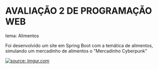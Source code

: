 # AVALIAÇÃO 2 DE PROGRAMAÇÃO WEB

tema: Alimentos

Foi desenvolvido um site em Spring Boot com a temática de alimentos, simulando um mercadinho de alimentos o "Mercadinho Cyberpunk"

<a href="https://imgur.com/7a8xp6W"><img src="https://i.imgur.com/7a8xp6W.gif" title="source: imgur.com" /></a>
